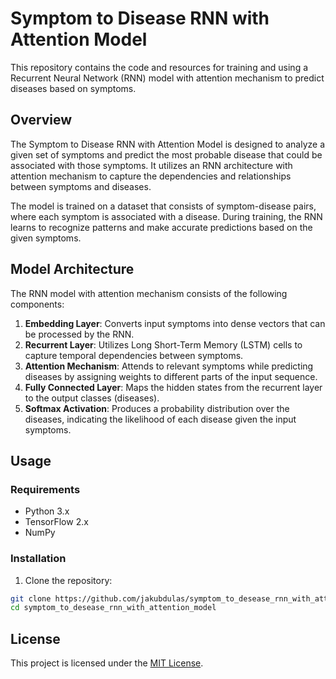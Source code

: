 # Symptom to Disease RNN with Attention Model

This repository contains the code and resources for training and using a Recurrent Neural Network (RNN) model with attention mechanism to predict diseases based on symptoms.

## Overview

The Symptom to Disease RNN with Attention Model is designed to analyze a given set of symptoms and predict the most probable disease that could be associated with those symptoms. It utilizes an RNN architecture with attention mechanism to capture the dependencies and relationships between symptoms and diseases.

The model is trained on a dataset that consists of symptom-disease pairs, where each symptom is associated with a disease. During training, the RNN learns to recognize patterns and make accurate predictions based on the given symptoms.

## Model Architecture

The RNN model with attention mechanism consists of the following components:

1. **Embedding Layer**: Converts input symptoms into dense vectors that can be processed by the RNN.
2. **Recurrent Layer**: Utilizes Long Short-Term Memory (LSTM) cells to capture temporal dependencies between symptoms.
3. **Attention Mechanism**: Attends to relevant symptoms while predicting diseases by assigning weights to different parts of the input sequence.
4. **Fully Connected Layer**: Maps the hidden states from the recurrent layer to the output classes (diseases).
5. **Softmax Activation**: Produces a probability distribution over the diseases, indicating the likelihood of each disease given the input symptoms.

## Usage

### Requirements

- Python 3.x
- TensorFlow 2.x
- NumPy

### Installation

1. Clone the repository:

```bash
git clone https://github.com/jakubdulas/symptom_to_desease_rnn_with_attention_model.git
cd symptom_to_desease_rnn_with_attention_model
```

## License

This project is licensed under the [MIT License](LICENSE).
